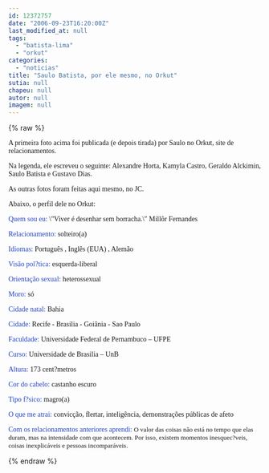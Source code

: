 ```yaml
---
id: 12372757
date: "2006-09-23T16:20:00Z"
last_modified_at: null
tags:
  - "batista-lima"
  - "orkut"
categories:
  - "noticias"
title: "Saulo Batista, por ele mesmo, no Orkut"
sutia: null
chapeu: null
autor: null
imagem: null
---
```

{% raw %}
<p><P><FONT face=Verdana>A primeira foto acima foi publicada (e depois tirada) por Saulo no Orkut, site de relacionamentos.</FONT></P></p>
<p><P><FONT face=Verdana>Na legenda, ele escreveu o seguinte: Alexandre Horta, Kamyla Castro, Geraldo Alckimin, Saulo Batista e Gustavo Dias.</FONT></P></p>
<p><P><FONT face=Verdana>As outras fotos foram feitas aqui mesmo, no JC.</P></FONT></p>
<p><P><FONT face=Verdana>Abaixo, o perfil dele no Orkut:</FONT></P><FONT color=#2242c0></p>
<p><P><FONT face=Verdana>Quem sou eu: </FONT></FONT><FONT face=Verdana>\"Viver é desenhar sem borracha.\" Millôr Fernandes</FONT></P><FONT color=#2242c0></p>
<p><P><FONT face=Verdana>Relacionamento: </FONT></FONT><FONT face=Verdana>solteiro(a)</FONT></P><FONT color=#2242c0></p>
<p><P><FONT face=Verdana>Idiomas: </FONT></FONT><FONT face=Verdana>Português , Inglês (EUA) , Alemão</FONT></P><FONT color=#2242c0></p>
<p><P><FONT face=Verdana>Visão pol?tica: </FONT></FONT><FONT face=Verdana>esquerda-liberal</FONT></P><FONT color=#2242c0></p>
<p><P><FONT face=Verdana>Orientação sexual: </FONT></FONT><FONT face=Verdana>heterossexual</FONT></P><FONT color=#2242c0></p>
<p><P><FONT face=Verdana>Moro: </FONT></FONT><FONT face=Verdana>só</FONT></P><FONT color=#2242c0></p>
<p><P><FONT face=Verdana>Cidade natal: </FONT></FONT><FONT face=Verdana>Bahia</FONT></P><FONT color=#2242c0></p>
<p><P><FONT face=Verdana>Cidade: </FONT></FONT><FONT face=Verdana>Recife - Brasilia - Goiânia - Sao Paulo</FONT></P><FONT color=#2242c0></p>
<p><P><FONT face=Verdana>Faculdade: </FONT></FONT><FONT face=Verdana>Universidade Federal de Pernambuco – UFPE</FONT></P><FONT color=#2242c0></p>
<p><P><FONT face=Verdana>Curso: </FONT></FONT><FONT face=Verdana>Universidade de Brasilia – UnB</FONT></P><FONT color=#2242c0></p>
<p><P><FONT face=Verdana>Altura: </FONT></FONT><FONT face=Verdana>173 cent?metros</FONT></P></p>
<p><P><FONT color=#2242c0><FONT face=Verdana>Cor do cabelo: </FONT></FONT><FONT face=Verdana>castanho escuro</FONT></P><FONT color=#2242c0></p>
<p><P><FONT face=Verdana>Tipo f?sico: </FONT></FONT><FONT face=Verdana>magro(a)</FONT></P></p>
<p><P><FONT color=#2242c0><FONT face=Verdana>O que me atrai: </FONT></FONT><FONT face=Verdana>convicção, flertar, inteligência, demonstrações públicas de afeto</FONT></P></p>
<p><P><FONT color=#2242c0><FONT face=Verdana>Com os relacionamentos anteriores aprendi: </FONT></FONT><FONT size=1><FONT face=Verdana size=2>O valor das coisas não está no tempo que elas duram, mas na intensidade com que acontecem. Por isso, existem momentos inesquec?veis, coisas inexplicáveis e pessoas incomparáveis.</FONT></P></FONT> </p>
{% endraw %}